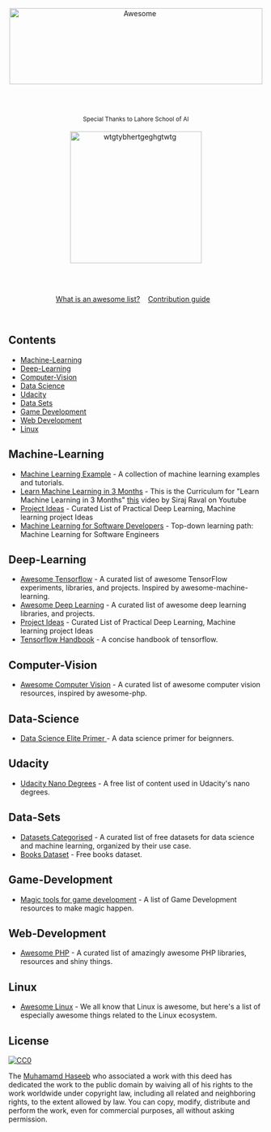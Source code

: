 <div align="center">
  <p align="center">
	<img width="500" height="150" src="https://www.awesometlv.co.il/wp-content/uploads/2016/01/awesome_logo-01.png" alt="Awesome">
  </p>
	<br>
	<br>
	<p align="center">
		<sup>Special Thanks to Lahore School of AI</sup>
		<br>
		<br>
			<img src="https://media.licdn.com/media-proxy/ext?w=800&h=800&hash=KwaS0wN%2BH2nrg5wIEB%2BQNeKjXyo%3D&ora=1%2CaFBCTXdkRmpGL2lvQUFBPQ%2CxAVta5g-0R6jnhodx1Ey9KGTqAGj6E5DQJHUA3L0CHH05IbfPWi4K5OKfeCnoUATeXkIjQA6eL61ETPpEY6_fo3qeNx52ZS2ccH5aRUPbhU4hGUB5sE-Pg" width="260"  alt="wtgtybhertgeghgtwtg">
		<br>
	</p>
	<br>
	<br>
</div>

<p align="center">
	<a href="awesome.md">What is an awesome list?</a>&nbsp;&nbsp;&nbsp;
	<a href="contributing.md">Contribution guide</a>&nbsp;&nbsp;&nbsp;
</p>

<br>

## Contents

- [Machine-Learning](#machine-learning)
- [Deep-Learning](#deep-learning)
- [Computer-Vision](#computer-vision)
- [Data Science](#data-science)
- [Udacity](#udacity)
- [Data Sets](#data-sets)
- [Game Development](#game-development)
- [Web Development](#web-development)
- [Linux](#linux)


## Machine-Learning

- [Machine Learning Example](https://github.com/lazyprogrammer/machine_learning_examples) - A collection of machine learning examples and tutorials.
- [Learn Machine Learning in 3 Months](https://github.com/lazyprogrammer/machine_learning_examples) - This is the Curriculum for "Learn Machine Learning in 3 Months" [this](https://www.youtube.com/watch?v=Cr6VqTRO1v0&feature=youtu.be) video by Siraj Raval on Youtube
- [Project Ideas](https://github.com/NirantK/awesome-project-ideas) - Curated List of Practical Deep Learning, Machine learning project Ideas
- [Machine Learning for Software Developers](https://github.com/ZuzooVn/machine-learning-for-software-engineers) - Top-down learning path: Machine Learning for Software Engineers


## Deep-Learning

- [Awesome Tensorflow](https://github.com/jtoy/awesome-tensorflow) - A curated list of awesome TensorFlow experiments, libraries, and projects. Inspired by awesome-machine-learning.
- [Awesome Deep Learning](https://github.com/ChristosChristofidis/awesome-deep-learning) - A curated list of awesome deep learning libraries, and projects.
- [Project Ideas](https://github.com/NirantK/awesome-project-ideas) - Curated List of Practical Deep Learning, Machine learning project Ideas
- [Tensorflow Handbook](https://github.com/snowkylin/TensorFlow-cn) - A concise handbook of tensorflow.


## Computer-Vision

- [Awesome Computer Vision](https://github.com/ChristosChristofidis/awesome-computer-vision) - A curated list of awesome computer vision resources, inspired by awesome-php.


## Data-Science

- [Data Science Elite Primer ](https://elitedatascience.com/primer) - A data science primer for beignners.


## Udacity

- [Udacity Nano Degrees](https://github.com/mikesprague/udacity-nanodegrees) - A free list of content used in Udacity's nano degrees.


## Data-Sets

- [Datasets Categorised](https://elitedatascience.com/datasets#) - A curated list of free datasets for data science and machine learning, organized by their use case.
- [Books Dataset](http://www2.informatik.uni-freiburg.de/~cziegler/BX/) - Free books dataset.


## Game-Development

- [Magic tools for game development](https://github.com/ellisonleao/magictools) - A list of Game Development resources to make magic happen.


## Web-Development

- [Awesome PHP](https://github.com/ziadoz/awesome-php) - A curated list of amazingly awesome PHP libraries, resources and shiny things.


## Linux

- [Awesome Linux](https://github.com/aleksandar-todorovic/awesome-linux) - We all know that Linux is awesome, but here's a list of especially awesome things related to the Linux ecosystem.


## License

[![CC0](http://mirrors.creativecommons.org/presskit/buttons/88x31/svg/cc-zero.svg)](https://creativecommons.org/publicdomain/zero/1.0/)

The [Muhamamd Haseeb](http://github.com/iam-mhaseeb) who associated a work with this deed has dedicated the work to the public domain by waiving all of his rights to the work worldwide under copyright law, including all related and neighboring rights, to the extent allowed by law.
You can copy, modify, distribute and perform the work, even for commercial purposes, all without asking permission.
